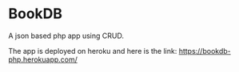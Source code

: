 # BookDB
A json based php app using CRUD.

The app is deployed on heroku and here is the link: https://bookdb-php.herokuapp.com/

